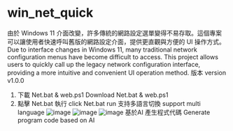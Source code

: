 # win_net_quick

由於 Windows 11 介面改變，許多傳統的網路設定選單變得不易存取。這個專案可以讓使用者快速呼叫舊版的網路設定介面，提供更直觀與方便的 UI 操作方式。
Due to interface changes in Windows 11, many traditional network configuration menus have become difficult to access. This project allows users to quickly call up the legacy network configuration interface, providing a more intuitive and convenient UI operation method.
版本 version v1.0.0
1. 下載 Net.bat & web.ps1
   Download Net.bat & web.ps1
2. 點擊 Net.bat 執行
   click Net.bat run
支持多語言切換 support multi language
![image](https://github.com/user-attachments/assets/d746b18e-e6ba-4236-a7fc-7cddfd4b9260)
![image](https://github.com/user-attachments/assets/f30afd2e-3e82-4b01-9862-befb3c628139)
![image](https://github.com/user-attachments/assets/db92a395-5559-4d07-9f00-84b580ae1636)
基於AI 產生程式代碼 Generate program code based on AI
